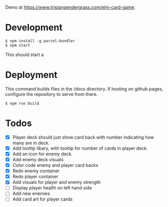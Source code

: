 Demo at https://www.tristanpendergrass.com/elm-card-game.

# Development

```
$ npm install -g parcel-bundler
$ npm start
```

This should start a

# Deployment

This command builds files in the /docs directory. If hosting on github pages, configure the repository to serve from there.

```
$ npm run build
```

# Todos

- [x] Player deck should just show card back with number indicating how many are in deck.
- [x] Add tooltip libary, with tooltip for number of cards in player deck.
- [x] Add an icon for enemy deck.
- [x] Add enemy deck visuals
- [x] Color code enemy and player card backs
- [x] Redo enemy container
- [x] Redo player container
- [x] Add visuals for player and enemy strength
- [ ] Display player health on left hand side
- [ ] Add new enemies
- [ ] Add card art for player cards

